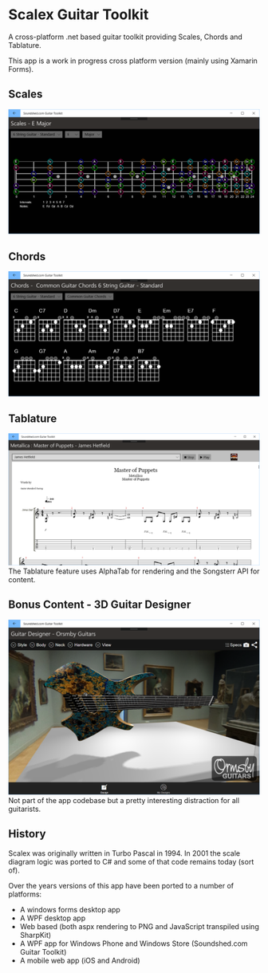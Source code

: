 # Scalex Guitar Toolkit
A cross-platform .net based guitar toolkit providing Scales, Chords and Tablature.

This app is a work in progress cross platform version (mainly using Xamarin Forms).

## Scales
![Scales in any tuning for multiple instrument types](docs/screenshots/scalex.scales.windows10.png)

## Chords
![](docs/screenshots/scalex.chords.windows10.png)

## Tablature
![](docs/screenshots/scalex.tablature.windows10.png)
The Tablature feature uses AlphaTab for rendering and the Songsterr API for content.

## Bonus Content - 3D Guitar Designer
![](docs/screenshots/scalex.guitardesigner.windows10.png)
Not part of the app codebase but a pretty interesting distraction for all guitarists.

## History
Scalex was originally written in Turbo Pascal in 1994. In 2001 the scale diagram logic was ported to C# and some of that code remains today (sort of). 

Over the years versions of this app have been ported to a number of platforms:
- A windows forms desktop app
- A WPF desktop app
- Web based (both aspx rendering to PNG and JavaScript transpiled using SharpKit)
- A WPF app for Windows Phone and Windows Store (Soundshed.com Guitar Toolkit)
- A mobile web app (iOS and Android)


